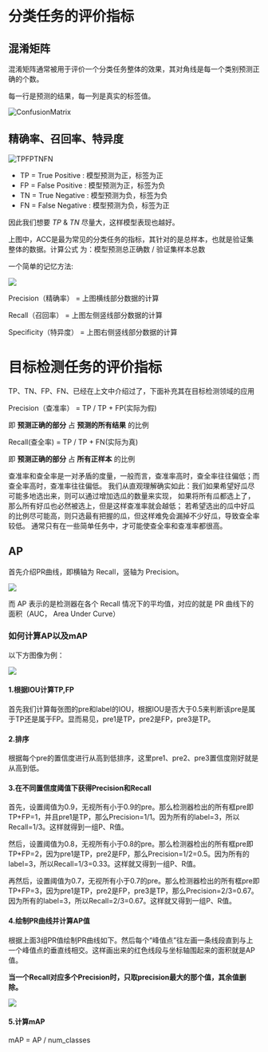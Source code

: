 # 分类任务的评价指标

## 混淆矩阵
混淆矩阵通常被用于评价一个分类任务整体的效果，其对角线是每一个类别预测正确的个数。

每一行是预测的结果，每一列是真实的标签值。

![](NoteImages/ConfusionMatrix.png "ConfusionMatrix")

## 精确率、召回率、特异度

![](NoteImages/TPFPTNFN.png "TPFPTNFN")

- TP = True Positive : 模型预测为正，标签为正
- FP = False Positive : 模型预测为正，标签为负
- TN = True Negative : 模型预测为负，标签为负
- FN = False Negative : 模型预测为负，标签为正

因此我们想要 *TP* & *TN* 尽量大，这样模型表现也越好。

上图中，ACC是最为常见的分类任务的指标，其针对的是总样本，也就是验证集整体的数据。计算公式
为：模型预测总正确数 / 验证集样本总数

一个简单的记忆方法:

![](./NoteImages/caulTP.png)

Precision（精确率） = 上图横线部分数据的计算

Recall（召回率） = 上图左侧竖线部分数据的计算

Specificity（特异度） = 上图右侧竖线部分数据的计算

# 目标检测任务的评价指标

TP、TN、FP、FN、已经在上文中介绍过了，下面补充其在目标检测领域的应用

Precision（查准率） = TP / TP + FP(实际为假) 

即 **预测正确的部分** 占 **预测的所有结果** 的比例

Recall(查全率) = TP / TP + FN(实际为真)

即 **预测正确的部分**  占  **所有正样本**  的比例

查准率和查全率是一对矛盾的度量，一般而言，查准率高时，查全率往往偏低；而查全率高时，查准率往往偏低。
我们从直观理解确实如此：我们如果希望好瓜尽可能多地选出来，则可以通过增加选瓜的数量来实现，
如果将所有瓜都选上了，那么所有好瓜也必然被选上，但是这样查准率就会越低；
若希望选出的瓜中好瓜的比例尽可能高，则只选最有把握的瓜，但这样难免会漏掉不少好瓜，导致查全率较低。
通常只有在一些简单任务中，才可能使查全率和查准率都很高。

## AP

首先介绍PR曲线，即横轴为 Recall，竖轴为 Precision。

![](./NoteImages/pr.png)

而 AP 表示的是检测器在各个 Recall 情况下的平均值，对应的就是 PR 曲线下的面积（AUC， Area Under Curve）

### 如何计算AP以及mAP

以下方图像为例：

![](./NoteImages/ap.png)

#### 1.根据IOU计算TP,FP
首先我们计算每张图的pre和label的IOU，根据IOU是否大于0.5来判断该pre是属于TP还是属于FP。显而易见，pre1是TP，pre2是FP，pre3是TP。

#### 2.排序
根据每个pre的置信度进行从高到低排序，这里pre1、pre2、pre3置信度刚好就是从高到低。

#### 3.在不同置信度阈值下获得Precision和Recall
首先，设置阈值为0.9，无视所有小于0.9的pre。那么检测器检出的所有框pre即TP+FP=1，并且pre1是TP，那么Precision=1/1。因为所有的label=3，所以Recall=1/3。这样就得到一组P、R值。

然后，设置阈值为0.8，无视所有小于0.8的pre。那么检测器检出的所有框pre即TP+FP=2，因为pre1是TP，pre2是FP，那么Precision=1/2=0.5。因为所有的label=3，所以Recall=1/3=0.33。这样就又得到一组P、R值。

再然后，设置阈值为0.7，无视所有小于0.7的pre。那么检测器检出的所有框pre即TP+FP=3，因为pre1是TP，pre2是FP，pre3是TP，那么Precision=2/3=0.67。因为所有的label=3，所以Recall=2/3=0.67。这样就又得到一组P、R值。

#### 4.绘制PR曲线并计算AP值
根据上面3组PR值绘制PR曲线如下。然后每个“峰值点”往左画一条线段直到与上一个峰值点的垂直线相交。这样画出来的红色线段与坐标轴围起来的面积就是AP值。

**当一个Recall对应多个Precision时，只取precision最大的那个值，其余值删除。**

![](./NoteImages/ap1.png)

#### 5.计算mAP

mAP = AP / num_classes

